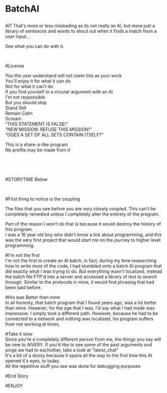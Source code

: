 # BatchAI</p>
AI? That's more or less misleading as its not really an AI, but more just a library of sentences and words to shout out when it finds a match from a user input...</p>
See what you can do with it. </p>
&nbsp;</p>
#License </p>
You the user understand will not claim this as your work<br />
  You'll enjoy it for what it can do<br />
  Not for what it can't do<br />
  If you find yourself in a circular argument with an AI<br />
  I'm not responsible<br />
  But you should stop <br />
  Stand Still<br />
  Remain Calm<br />
  Scream<br />
  “THIS STATEMENT IS FALSE!”<br />
  “NEW MISSION: REFUSE THIS MISSION!”<br />
  “DOES A SET OF ALL SETS CONTAIN ITSELF?”</p>
This is a share-a-like program<br />
  No profits may be made from it</p>
&nbsp;</p>
&nbsp;</p>
#STORYTIME Below</p>
&nbsp;</p>
#First thing to notice is the coupling</p>
The files that you see before you are very closely coupled. This can't be completely remedied unless I completely alter the entirety of the program.</p>
Part of the reason I won't do that is because it would destroy the history of this program. <br />
  I was a 16 year old boy who didn't know a lick about programming, and this was the very first project that would start me on the journey to higher level programming.</p>
#I'm not the first<br />
  I'm not the first to create an AI batch, in fact, during my time researching how to write most of the code, I had stumbled onto a batch AI program that did exactly what I was trying to do. But everything wasn't localized, instead the batch file FTP'd into a server and accessed a library of text to search through. Similar to the protocols in mine, it would find phrasing that had been said before.</p>
#His was Better than mine<br />
  In all honesty, that batch program that I found years ago, was a lot better than mine. However, for the age that I was, I'd say what I had made was impressive. I simply took a different path. However, because he had to be connected to a network and nothing was localized, his program suffers from not working at times.</p>
#Take it slow<br />
  Since you're a completely different person from me, the things you say will be new to AIVERY. If you'd like to see some of the past arguments and pings we had to eachother, take a look at &quot;latest_chat&quot; <br />
  It's a bit of a doozy because it spans all the way to the first time this AI opened it's eyes, to today.<br />
  All the repetitive stuff you see was done for debugging purposes</p>
#End Story<br />
</p>
#ENJOY<br />
